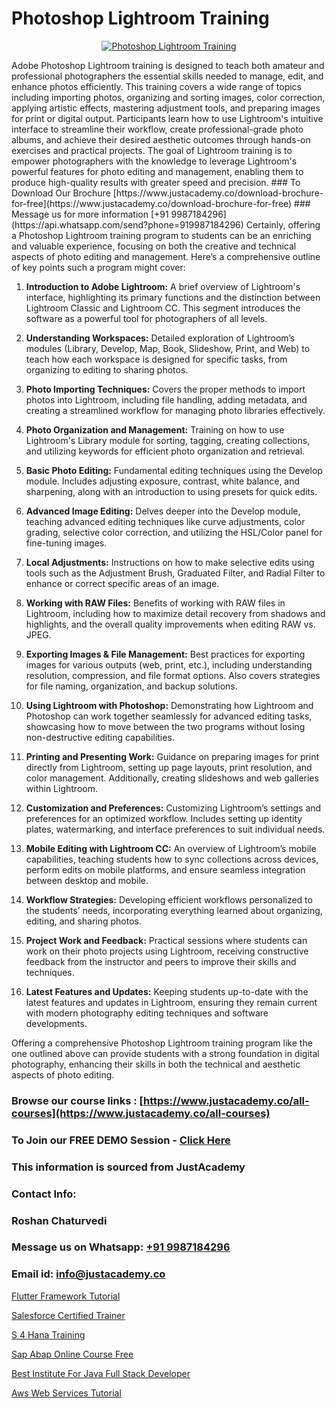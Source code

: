 # Photoshop Lightroom Training

<p align="center">
  <a href="https://justacademy.co/course-detail/photoshop-training">
    <img src="https://justacademy.co/storage2/course_image/1676637576_course_image.webp" alt="Photoshop Lightroom Training">
  </a>
</p>
Adobe Photoshop Lightroom training is designed to teach both amateur and professional photographers the essential skills needed to manage, edit, and enhance photos efficiently. This training covers a wide range of topics including importing photos, organizing and sorting images, color correction, applying artistic effects, mastering adjustment tools, and preparing images for print or digital output. Participants learn how to use Lightroom's intuitive interface to streamline their workflow, create professional-grade photo albums, and achieve their desired aesthetic outcomes through hands-on exercises and practical projects. The goal of Lightroom training is to empower photographers with the knowledge to leverage Lightroom's powerful features for photo editing and management, enabling them to produce high-quality results with greater speed and precision.
### To Download Our Brochure [https://www.justacademy.co/download-brochure-for-free](https://www.justacademy.co/download-brochure-for-free)
### Message us for more information [+91 9987184296](https://api.whatsapp.com/send?phone=919987184296)
Certainly, offering a Photoshop Lightroom training program to students can be an enriching and valuable experience, focusing on both the creative and technical aspects of photo editing and management. Here’s a comprehensive outline of key points such a program might cover:

1) **Introduction to Adobe Lightroom:** A brief overview of Lightroom's interface, highlighting its primary functions and the distinction between Lightroom Classic and Lightroom CC. This segment introduces the software as a powerful tool for photographers of all levels.

2) **Understanding Workspaces:** Detailed exploration of Lightroom’s modules (Library, Develop, Map, Book, Slideshow, Print, and Web) to teach how each workspace is designed for specific tasks, from organizing to editing to sharing photos.

3) **Photo Importing Techniques:** Covers the proper methods to import photos into Lightroom, including file handling, adding metadata, and creating a streamlined workflow for managing photo libraries effectively.

4) **Photo Organization and Management:** Training on how to use Lightroom's Library module for sorting, tagging, creating collections, and utilizing keywords for efficient photo organization and retrieval.

5) **Basic Photo Editing:** Fundamental editing techniques using the Develop module. Includes adjusting exposure, contrast, white balance, and sharpening, along with an introduction to using presets for quick edits.

6) **Advanced Image Editing:** Delves deeper into the Develop module, teaching advanced editing techniques like curve adjustments, color grading, selective color correction, and utilizing the HSL/Color panel for fine-tuning images.

7) **Local Adjustments:** Instructions on how to make selective edits using tools such as the Adjustment Brush, Graduated Filter, and Radial Filter to enhance or correct specific areas of an image.

8) **Working with RAW Files:** Benefits of working with RAW files in Lightroom, including how to maximize detail recovery from shadows and highlights, and the overall quality improvements when editing RAW vs. JPEG.

9) **Exporting Images & File Management:** Best practices for exporting images for various outputs (web, print, etc.), including understanding resolution, compression, and file format options. Also covers strategies for file naming, organization, and backup solutions.

10) **Using Lightroom with Photoshop:** Demonstrating how Lightroom and Photoshop can work together seamlessly for advanced editing tasks, showcasing how to move between the two programs without losing non-destructive editing capabilities.

11) **Printing and Presenting Work:** Guidance on preparing images for print directly from Lightroom, setting up page layouts, print resolution, and color management. Additionally, creating slideshows and web galleries within Lightroom.

12) **Customization and Preferences:** Customizing Lightroom’s settings and preferences for an optimized workflow. Includes setting up identity plates, watermarking, and interface preferences to suit individual needs.

13) **Mobile Editing with Lightroom CC:** An overview of Lightroom’s mobile capabilities, teaching students how to sync collections across devices, perform edits on mobile platforms, and ensure seamless integration between desktop and mobile.

14) **Workflow Strategies:** Developing efficient workflows personalized to the students’ needs, incorporating everything learned about organizing, editing, and sharing photos.

15) **Project Work and Feedback:** Practical sessions where students can work on their photo projects using Lightroom, receiving constructive feedback from the instructor and peers to improve their skills and techniques.

16) **Latest Features and Updates:** Keeping students up-to-date with the latest features and updates in Lightroom, ensuring they remain current with modern photography editing techniques and software developments.

Offering a comprehensive Photoshop Lightroom training program like the one outlined above can provide students with a strong foundation in digital photography, enhancing their skills in both the technical and aesthetic aspects of photo editing.

### Browse our course links : [https://www.justacademy.co/all-courses](https://www.justacademy.co/all-courses) 
### To Join our FREE DEMO Session - [Click Here](https://www.justacademy.co/register-for-course-demo)


### This information is sourced from JustAcademy
### Contact Info:
### Roshan Chaturvedi
### Message us on Whatsapp: [+91 9987184296](https://api.whatsapp.com/send?phone=919987184296)
### Email id: [info@justacademy.co](mailto:info@justacademy.co)
                
[Flutter Framework Tutorial](https://www.linkedin.com/pulse/flutter-framework-tutorial-justacademy-delhi-msgbc/)

[Salesforce Certified Trainer](https://www.linkedin.com/pulse/salesforce-certified-trainer-justacademy-kolkata-e4ane?trackingId=GtBi5YkugAtiapBv2RmOYA%3D%3D&lipi=urn%3Ali%3Apage%3Ad_flagship3_company_admin%3Bul7GTKO7ThmTI9oLPnZkzg%3D%3D)

[S 4 Hana Training](https://medium.com/@kamblerajas684/s-4-hana-training-8a10ac05c4dc)

[Sap Abap Online Course Free](https://medium.com/@mahi3106/sap-abap-online-course-free-462c5c688740)

[Best Institute For Java Full Stack Developer](https://justacademyin.github.io/justacademy/best-institute-for-java-full-stack-developer)

[Aws Web Services Tutorial](https://justacademyin.github.io/justacademy/aws-web-services-tutorial)

